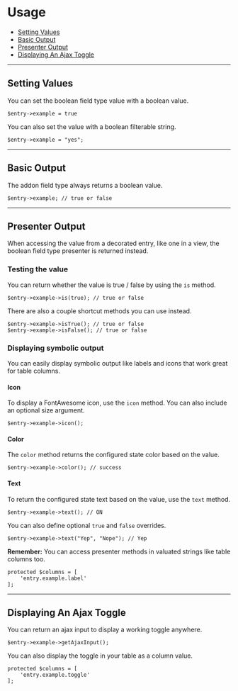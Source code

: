 # Usage

- [Setting Values](#mutator)
- [Basic Output](#output)
- [Presenter Output](#presenter)
- [Displaying An Ajax Toggle](#ajax)

<hr>

<a name="mutator"></a>
## Setting Values

You can set the boolean field type value with a boolean value.

    $entry->example = true

You can also set the value with a boolean filterable string.

    $entry->example = "yes";

<hr>

<a name="output"></a>
## Basic Output

The addon field type always returns a boolean value.

    $entry->example; // true or false

<hr>

<a name="presenter"></a>
## Presenter Output

When accessing the value from a decorated entry, like one in a view, the boolean field type presenter is returned instead.

### Testing the value

You can return whether the value is true / false by using the `is` method.

    $entry->example->is(true); // true or false

There are also a couple shortcut methods you can use instead.

    $entry->example->isTrue(); // true or false
    $entry->example->isFalse(); // true or false

### Displaying symbolic output

You can easily display symbolic output like labels and icons that work great for table columns.

#### Icon

To display a FontAwesome icon, use the `icon` method. You can also include an optional size argument.

    $entry->example->icon();

#### Color

The `color` method returns the configured state color based on the value.

    $entry->example->color(); // success

#### Text

To return the configured state text based on the value, use the `text` method.

    $entry->example->text(); // ON

You can also define optional `true` and `false` overrides.

    $entry->example->text("Yep", "Nope"); // Yep

<div class="alert alert-info">
<strong>Remember:</strong> You can access presenter methods in valuated strings like table columns too.
</div>

    protected $columns = [
        'entry.example.label'
    ];

<hr>

<a name="ajax"></a>
## Displaying An Ajax Toggle

You can return an ajax input to display a working toggle anywhere.

    $entry->example->getAjaxInput();

You can also display the toggle in your table as a column value.

    protected $columns = [
        'entry.example.toggle'
    ];
